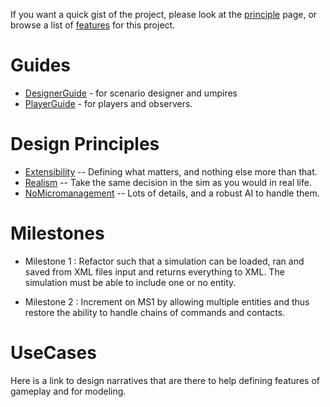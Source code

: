 If you want a quick gist of the project, please look at the [principle](BasicPrinciple.md) page, or browse a list of [features](features.md) for this project.

# Guides #
  * [DesignerGuide](DesignerGuide.md) - for scenario designer and umpires
  * [PlayerGuide](PlayerGuide.md) - for players and observers.

# Design Principles #

  * [Extensibility](Extensibility.md) -- Defining what matters, and nothing else more than that.
  * [Realism](Realism.md) -- Take the same decision in the sim as you would in real life.
  * [NoMicromanagement](NoMicromanagement.md) -- Lots of details, and a robust AI to handle them.

# Milestones #

  * Milestone 1 : Refactor such that a simulation can be loaded, ran and saved from XML files input and returns everything to XML. The simulation must be able to include one or no entity.

  * Milestone 2 : Increment on MS1 by allowing multiple entities and thus restore the ability to handle chains of commands and contacts.

# UseCases #
Here is a link to design narratives that are there to help defining features of gameplay and for modeling.